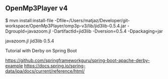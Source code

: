 ## OpenMp3Player v4




$ mvn install:install-file -Dfile=/Users/matjaz/Developer/git-workspace/OpenMp3Player/omp3p-v3/lib/jid3lib-0.5.4.jar -DgroupId=javazoom.jl -DartifactId=jid3lib -Dversion=0.5.4 -Dpackaging=jar



<dependency>
	<groupId>javazoom.jl</groupId>
	<artifactId>jid3lib</artifactId>
	<version>0.5.4</version>
</dependency>



Tutorial with Derby on Spring Boot

https://github.com/springframeworkguru/spring-boot-apache-derby-example
https://docs.spring.io/spring-data/jpa/docs/current/reference/html/


